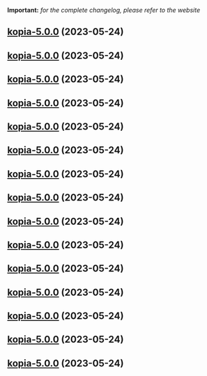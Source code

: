 **Important:**
*for the complete changelog, please refer to the website*




## [kopia-5.0.0](https://github.com/truecharts/charts/compare/kopia-4.0.9...kopia-5.0.0) (2023-05-24)




## [kopia-5.0.0](https://github.com/truecharts/charts/compare/kopia-4.0.9...kopia-5.0.0) (2023-05-24)




## [kopia-5.0.0](https://github.com/truecharts/charts/compare/kopia-4.0.9...kopia-5.0.0) (2023-05-24)




## [kopia-5.0.0](https://github.com/truecharts/charts/compare/kopia-4.0.9...kopia-5.0.0) (2023-05-24)




## [kopia-5.0.0](https://github.com/truecharts/charts/compare/kopia-4.0.9...kopia-5.0.0) (2023-05-24)




## [kopia-5.0.0](https://github.com/truecharts/charts/compare/kopia-4.0.9...kopia-5.0.0) (2023-05-24)




## [kopia-5.0.0](https://github.com/truecharts/charts/compare/kopia-4.0.9...kopia-5.0.0) (2023-05-24)




## [kopia-5.0.0](https://github.com/truecharts/charts/compare/kopia-4.0.9...kopia-5.0.0) (2023-05-24)




## [kopia-5.0.0](https://github.com/truecharts/charts/compare/kopia-4.0.9...kopia-5.0.0) (2023-05-24)




## [kopia-5.0.0](https://github.com/truecharts/charts/compare/kopia-4.0.9...kopia-5.0.0) (2023-05-24)




## [kopia-5.0.0](https://github.com/truecharts/charts/compare/kopia-4.0.9...kopia-5.0.0) (2023-05-24)




## [kopia-5.0.0](https://github.com/truecharts/charts/compare/kopia-4.0.9...kopia-5.0.0) (2023-05-24)




## [kopia-5.0.0](https://github.com/truecharts/charts/compare/kopia-4.0.9...kopia-5.0.0) (2023-05-24)




## [kopia-5.0.0](https://github.com/truecharts/charts/compare/kopia-4.0.9...kopia-5.0.0) (2023-05-24)




## [kopia-5.0.0](https://github.com/truecharts/charts/compare/kopia-4.0.9...kopia-5.0.0) (2023-05-24)

